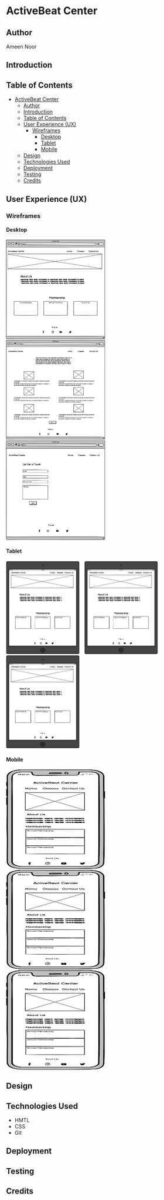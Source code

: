 # ActiveBeat Center

## Author

Ameen Noor

## Introduction

## Table of Contents

- [ActiveBeat Center](#activebeat-center)
  - [Author](#author)
  - [Introduction](#introduction)
  - [Table of Contents](#table-of-contents)
  - [User Experience (UX)](#user-experience-ux)
    - [Wireframes](#wireframes)
      - [Desktop](#desktop)
      - [Tablet](#tablet)
      - [Mobile](#mobile)
  - [Design](#design)
  - [Technologies Used](#technologies-used)
  - [Deployment](#deployment)
  - [Testing](#testing)
  - [Credits](#credits)

## User Experience (UX)

### Wireframes

#### Desktop

<img src="https://github.com/AmeenNoor/activeLife-center/blob/main/assets/wireframes/HomePage.png" alt="Desktop 1" width="270px" height="270px"> <img src="https://github.com/AmeenNoor/activeLife-center/blob/main/assets/wireframes/ClassesPage.png" alt="Desktop 2" width="270px" height="270px"> <img src="https://github.com/AmeenNoor/activeLife-center/blob/main/assets/wireframes/ContactUsPage.png" alt="Desktop 3" width="270px" height="270px">

#### Tablet

<img src="https://github.com/AmeenNoor/activeLife-center/blob/main/assets/wireframes/TabletPage1.png" alt="Tablet 1" width="200" style="padding-right: 10px"> <img src="https://github.com/AmeenNoor/activeLife-center/blob/main/assets/wireframes/TabletPage1.png" alt="Tablet 2" width="200" style="padding-right: 10px"> <img src="https://github.com/AmeenNoor/activeLife-center/blob/main/assets/wireframes/TabletPage1.png" alt="Tablet 3" width="200" style="padding-right: 10px">

#### Mobile

<img src="https://github.com/AmeenNoor/activeLife-center/blob/main/assets/wireframes/MobilePhonePage1.png" alt="Mobile 1" width="270px" height="270px"> <img src="https://github.com/AmeenNoor/activeLife-center/blob/main/assets/wireframes/MobilePhonePage1.png" alt="Mobile 2" width="270px" height="270px"> <img src="https://github.com/AmeenNoor/activeLife-center/blob/main/assets/wireframes/MobilePhonePage1.png" alt="Mobile 3" width="270px" height="270px">

## Design

## Technologies Used

- HMTL
- CSS
- Git

## Deployment

## Testing

## Credits
